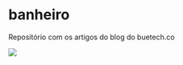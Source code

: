# banheiro
Repositório com os artigos do blog do buetech.co

<img src="https://upload.wikimedia.org/wikipedia/commons/f/f1/Cc-by-nc-nd_icon.svg"/>
